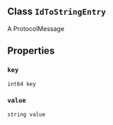 

## Class  `IdToStringEntry` 
A ProtocolMessage



## Properties


###  `key` 
 `int64 key` 



###  `value` 
 `string value` 

